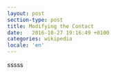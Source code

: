 ```yaml
---
layout: post
section-type: post
title: Modifying the Contact
date:   2016-10-27 19:16:49 +0100
categories: wikipedia
locale: 'en'
---
```


sssss